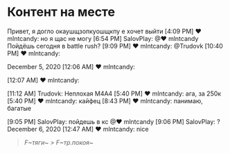 # Контент на месте

Привет, я догло окаушщзопкуошщкпу 
е хочет выйти
[4:09 PM] ♥ mlntcandy: но я щас не могу
[6:54 PM] SalovPlay: @♥ mlntcandy Пойдëшь сегодня в battle rush?
[9:09 PM] ♥ mlntcandy: @Trudovk
[10:40 PM] ♥ mlntcandy:

December 5, 2020
[12:06 AM] ♥ mlntcandy:

[12:07 AM] ♥ mlntcandy:

[11:12 AM] Trudovk: Неплохая M4A4
[5:40 PM] ♥ mlntcandy: ага, за 250к
[5:40 PM] ♥ mlntcandy: кайфец
[8:43 PM] ♥ mlntcandy: панимаю, багатые

[9:05 PM] SalovPlay: пойдешь в кс @♥ mlntcandy
[9:06 PM] SalovPlay: ?
December 6, 2020
[12:47 AM] ♥ mlntcandy: nice



> *F~тяги~ > F~тр.покоя~*